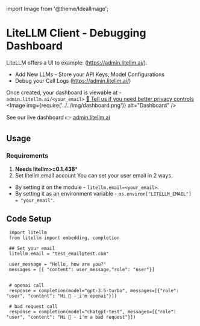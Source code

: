 import Image from '@theme/IdealImage';

# LiteLLM Client - Debugging Dashboard
LiteLLM offers a UI to example: (https://admin.litellm.ai/).
* Add New LLMs - Store your API Keys, Model Configurations
* Debug your Call Logs 
(https://admin.litellm.ai/)


Once created, your dashboard is viewable at - `admin.litellm.ai/<your_email>` [👋 Tell us if you need better privacy controls](https://calendly.com/d/4mp-gd3-k5k/berriai-1-1-onboarding-litellm-hosted-version?month=2023-08)
<Image img={require('../../img/dashboard.png')} alt="Dashboard" />

See our live dashboard 👉 [admin.litellm.ai](https://admin.litellm.ai/)


## Usage

### Requirements
1. **Needs litellm>=0.1.438***
2. Set litellm.email account
You can set your user email in 2 ways.  
- By setting it on the module - `litellm.email=<your_email>`.
- By setting it as an environment variable - `os.environ["LITELLM_EMAIL"] = "your_email"`.

## Code Setup
```
 import litellm
 from litellm import embedding, completion
 
 ## Set your email
 litellm.email = "test_email@test.com"

 user_message = "Hello, how are you?"
 messages = [{ "content": user_message,"role": "user"}]


 # openai call
 response = completion(model="gpt-3.5-turbo", messages=[{"role": "user", "content": "Hi 👋 - i'm openai"}])

 # bad request call
 response = completion(model="chatgpt-test", messages=[{"role": "user", "content": "Hi 👋 - i'm a bad request"}])
```

